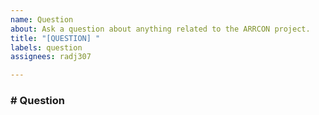 ```yaml
---
name: Question
about: Ask a question about anything related to the ARRCON project.
title: "[QUESTION] "
labels: question
assignees: radj307

---
```


### \# Question  
<!---
  Briefly describe your question, including any information that might be relevant to solving it.
  This usually includes:
  - Your Operating System.
  - Version of ARRCON you're using.
--->



<!---
  If your question is related to existing documentation, (in the usage display shown when using the -h or --help options, the wiki, the readme, etc.)
  include how to find the documentation in question, as well as any changes you might want to see to clarify things for other users.
--->
